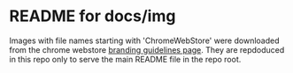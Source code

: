 # README for docs/img

Images with file names starting with 'ChromeWebStore' were downloaded from the chrome webstore [branding guidelines page](https://developer.chrome.com/webstore/branding). They are repdoduced in this repo only to serve the main README file in the repo root.

